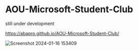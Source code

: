 # AOU-Microsoft-Student-Club
still under development 

https://abapro.github.io/AOU-Microsoft-Student-Club/

![Screenshot 2024-01-16 153409](https://github.com/AbaPro/AOU-Microsoft-Student-Club/assets/102380881/a1f59866-9a55-4b70-979d-002d5fe51bc1)
